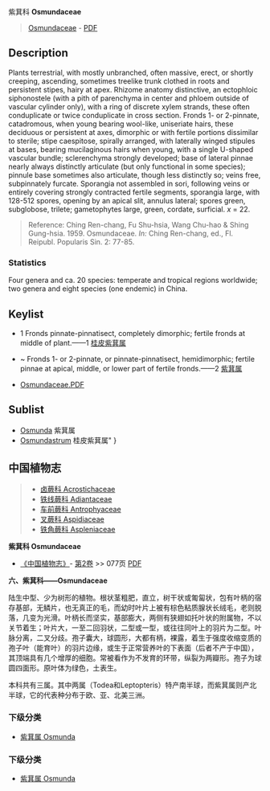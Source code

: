 紫萁科 **Osmundaceae**

> [Osmundaceae](http://www.iplant.cn/info/Osmundaceae?t=foc) - [PDF](http://www.iplant.cn/foc/pdf/Osmundaceae.pdf)

## Description

Plants terrestrial, with mostly unbranched, often massive, erect, or shortly creeping, ascending, sometimes treelike trunk clothed in roots and persistent stipes, hairy at apex. Rhizome anatomy distinctive, an ectophloic siphonostele (with a pith of parenchyma in center and phloem outside of vascular cylinder only), with a ring of discrete xylem strands, these often conduplicate or twice conduplicate in cross section. Fronds 1- or 2-pinnate, catadromous, when young bearing wool-like, uniseriate hairs, these deciduous or persistent at axes, dimorphic or with fertile portions dissimilar to sterile; stipe caespitose, spirally arranged, with laterally winged stipules at bases, bearing mucilaginous hairs when young, with a single U-shaped vascular bundle; sclerenchyma strongly developed; base of lateral pinnae nearly always distinctly articulate (but only functional in some species); pinnule base sometimes also articulate, though less distinctly so; veins free, subpinnately furcate. Sporangia not assembled in sori, following veins or entirely covering strongly contracted fertile segments, sporangia large, with 128-512 spores, opening by an apical slit, annulus lateral; spores green, subglobose, trilete; gametophytes large, green, cordate, surficial. *x* = 22.

> Reference: 
> Ching Ren-chang, Fu Shu-hsia, Wang Chu-hao & Shing Gung-hsia. 1959. Osmundaceae. *In:* Ching Ren-chang, ed., Fl. Reipubl. Popularis Sin. 2: 77-85.

### Statistics
Four genera and ca. 20 species: temperate and tropical regions worldwide; two genera and eight species (one endemic) in China.

## Keylist

* 1 Fronds pinnate-pinnatisect, completely dimorphic; fertile fronds at middle of plant.——1  [桂皮紫萁属](http://www.iplant.cn/info/Osmundastrum?t=foc)
* ~ Fronds 1- or 2-pinnate, or pinnate-pinnatisect, hemidimorphic; fertile pinnae at apical, middle, or lower part of fertile fronds.——2  [紫萁属](http://www.iplant.cn/info/Osmunda?t=foc)

* [Osmundaceae.PDF](http://www.iplant.cn/foc/pdf/Osmundaceae.pdf)

## Sublist

* [Osmunda](http://www.iplant.cn/info/Osmunda?t=foc)
 紫萁属
* [Osmundastrum](http://www.iplant.cn/info/Osmundastrum?t=foc) 桂皮紫萁属"
}

## 中国植物志

> * [卤蕨科  Acrostichaceae](http://www.iplant.cn/info/Acrostichaceae?t=z)
> * [铁线蕨科  Adiantaceae](http://www.iplant.cn/info/Adiantaceae?t=z)
> * [车前蕨科  Antrophyaceae](http://www.iplant.cn/info/Antrophyaceae?t=z)
> * [叉蕨科  Aspidiaceae](http://www.iplant.cn/info/Aspidiaceae?t=z)
> * [铁角蕨科  Aspleniaceae](Aspleniaceae-铁角蕨科.md)

**紫萁科 Osmundaceae**

* [《中国植物志》](http://www.iplant.cn/frps)- [第2卷](http://www.iplant.cn/frps/vol/2) >> 077页 [PDF](http://www.iplant.cn/frps/pdf/2/077z.pdf)

**六、紫萁科——Osmundaceae**

陆生中型、少为树形的植物。根状茎粗肥，直立，树干状或匍匐状，包有叶柄的宿存基部，无鳞片，也无真正的毛，而幼时叶片上被有棕色粘质腺状长绒毛，老则脱落，几变为光滑。叶柄长而坚实，基部膨大，两侧有狭翅如托叶状的附属物，不以关节着生；叶片大，一至二回羽状，二型或一型，或往往同叶上的羽片为二型。叶脉分离，二叉分歧。孢子囊大，球圆形，大都有柄，裸露，着生于强度收缩变质的孢子叶（能育叶）的羽片边缘，或生于正常营养叶的下表面（后者不产于中国），其顶端具有几个增厚的细胞。常被看作为不发育的环带，纵裂为两瓣形。孢子为球圆四面形。原叶体为绿色，土表生。

本科共有三属。其中两属（Todea和Leptopteris）特产南半球，而紫萁属则产北半球，它的代表种分布于欧、亚、北美三洲。

### 下级分类
* [紫萁属  Osmunda](http://www.iplant.cn/info/Osmunda?t=z)

### 下级分类
* [紫萁属  Osmunda](http://iplant.cn/info/sp/Osmunda?t=z)
